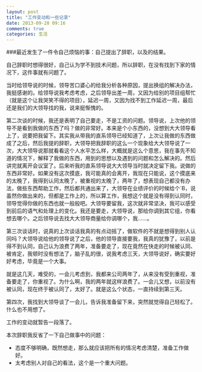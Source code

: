 ```yaml
---
layout: post
title: "工作变动和一些记录"
date: 2013-09-28 09:16
comments: true
categories: 生活
---
```


###最近发生了一件令自己烦恼的事：自己提出了辞职，以及的结果。

自己辞职时想得很好，自己认为学不到技术问题，所以辞职，在没有找到下家的情况下，这件事就有问题了。

当时给领导说的时候，领导苦口婆心的给我分析各种原因，提出换组的解决办法，我挺感谢的。给领导说我考虑考虑，之后领导出差一周，又因为给别的项目组帮忙（就是这个让我哭笑不得的项目），延迟一周，又因为找不到工作延迟一周，最后还是我们的大领导找的我，说来挺惭愧的。

第二次谈的时候，我还是表明了自己要走，不是工资的问题。领导说，上次他的领导不是看到我做的东西了吗？做的非常好。本来是个小东西的，没想到大大领导看上了，说要把我留下。其实我从带我的直系领导已经知道了，上次让我做的东西做成了之后，然后我提的辞职，大领导把我辞职的这么一个现象给大大领导说了一次，大大领导说那就看看这个人水平怎么样，大概就是这么个意思，我在事先不知道的情况下，解释了我做的东西，用到的思想以及遇到的问题和怎么解决的。然后讲完就离开会议室了。后来听我的直系领导说大大领导当时就决定留下我。说做的东西非常好。如果没有这次摸底，我可能真的会离开，我现在只能说，这个摸底来的太晚了，我得到认同太晚了，被重视的太晚了，两年了，想表现自己都没有办法，做些东西帮助工作，然后都共通出来了，大领导在业绩评价的时候给个`B，说虽然你做出来的，但都是工作上的，所以算工作，我想这个就是没有得到认同时，领导觉得你做的东西也就一般般吧。大领导要留我，这次就非常坚决，我可以感受到前后的语气和处理上的变化。我还是要走，大领导说，那给你调到其它组，你看想去哪个。之后领导说去找大大领导商量给你调哪个，我……。

<!-- more -->
第三次谈话时，说真的上次谈话我真的有点动摇了，做软件的不就是想得到别人认同吗？大领导说给他的领导说了之后，他的领导直接要我，我真的犹豫了，以前是得不到认同，自己认为浪费了两年，准备要走了，现在竟然在快走的时候被认同、被肯定，我顿时没有想法了，脑子乱的很，说我考虑三天，大领导说好，确实要好好考虑，毕竟是一个大事。


就是这几天，难受的，一会儿考虑到，我都来公司两年了，从来没有受到重视，准备要走了，你重视了。为什么啊，我的两年就这样浪费了。一会儿又想，以前没有被认同，现在终于被认同了，太好了。就是这么个状态，一直持续到第三天。


第四次，我找到大领导谈了一会儿，告诉我准备留下来，突然就觉得自己轻松了。什么也不用想了。


工作的变动就暂告一段落了。


本次辞职我反省了一下自己做事中的问题：

* 态度不够明确，既然想走，那么就应该把所有的情况考虑清楚，准备工作做好。
* 太考虑别人对自己的看法，这个是一个重大问题。
